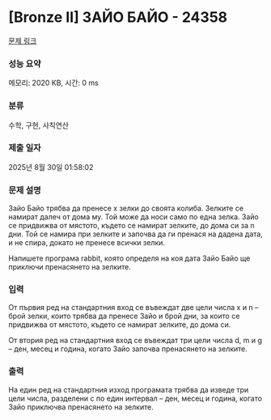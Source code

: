 # [Bronze II] ЗАЙО БАЙО - 24358 

[문제 링크](https://www.acmicpc.net/problem/24358) 

### 성능 요약

메모리: 2020 KB, 시간: 0 ms

### 분류

수학, 구현, 사칙연산

### 제출 일자

2025년 8월 30일 01:58:02

### 문제 설명

<p>Зайо Байо трябва да пренесе x зелки до своята колиба. Зелките се намират далеч от дома му. Той може да носи само по една зелка. Зайо се придвижва от мястото, където се намират зелките, до дома си за n дни. Той се намира при зелките и започва да ги пренася на дадена дата, и не спира, докато не пренесе всички зелки.</p>

<p>Напишете програма rabbit, която определя на коя дата Зайо Байо ще приключи пренасянето на зелките.</p>

### 입력 

 <p>От първия ред на стандартния вход се въвеждат две цели числа x и n – брой зелки, които трябва да пренесе Зайо и брой дни, за които се придвижва от мястото, където се намират зелките, до дома си.</p>

<p>От втория ред на стандартния вход се въвеждат три цели числа d, m и g – ден, месец и година, когато Зайо започва пренасянето на зелките.</p>

### 출력 

 <p>На един ред на стандартния изход програмата трябва да изведе три цели числа, разделени с по един интервал – ден, месец и година, когато Зайо приключва пренасянето на зелките.</p>

